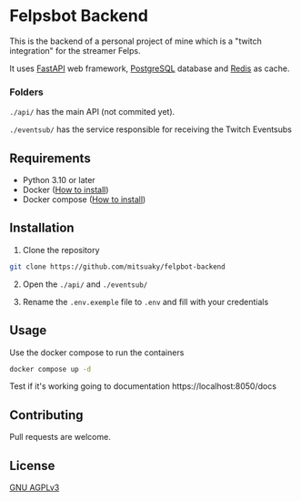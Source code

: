 # Felpsbot Backend

This is the backend of a personal project of mine which is a "twitch integration" for the streamer Felps.

It uses [FastAPI](https://fastapi.tiangolo.com/) web framework, [PostgreSQL](https://www.postgresql.org/) database and [Redis](https://redis.io/) as cache.

### Folders

`./api/` has the main API (not commited yet).

`./eventsub/` has the service responsible for receiving the Twitch Eventsubs

## Requirements

* Python 3.10 or later
* Docker ([How to install](https://docs.docker.com/engine/install/))
* Docker compose ([How to install](https://docs.docker.com/compose/install/))

## Installation

1. Clone the repository 

```bash
git clone https://github.com/mitsuaky/felpbot-backend
```

2. Open the `./api/` and `./eventsub/`

3. Rename the `.env.exemple` file to `.env` and fill with your credentials

## Usage

Use the docker compose to run the containers

```bash
docker compose up -d
```

Test if it's working going to documentation https://localhost:8050/docs

## Contributing
Pull requests are welcome.

## License
[GNU AGPLv3](https://choosealicense.com/licenses/agpl-3.0/)
